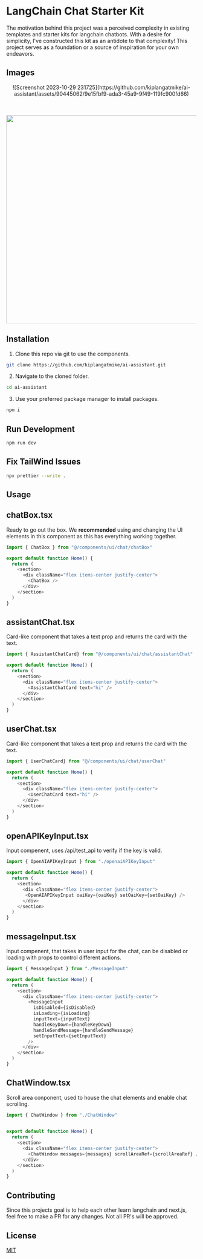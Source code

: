 # LangChain Chat Starter Kit

The motivation behind this project was a perceived complexity in existing templates and starter kits for langchain chatbots. With a desire for simplicity, I've constructed this kit as an antidote to that complexity! This project serves as a foundation or a source of inspiration for your own endeavors.

## Images
<center>
![Screenshot 2023-10-29 231725](https://github.com/kiplangatmike/ai-assistant/assets/90445062/9e15fbf9-ada3-45a9-9f49-119fc900fd66)


<br></br>
<img src="https://" width='550px'>
</center>

## Installation

1. Clone this repo via git to use the components.

```bash
git clone https://github.com/kiplangatmike/ai-assistant.git
```
2. Navigate to the cloned folder.

```bash
cd ai-assistant
```

3. Use your preferred package manager to install packages.

```bash
npm i
```

## Run Development

```bash
npm run dev
```

## Fix TailWind Issues

```bash
npx prettier --write .
```



## Usage

## chatBox.tsx 
Ready to go out the box. We **recommended** using and changing the UI elements in this component as this has everything working together.
```typescript
import { ChatBox } from "@/components/ui/chat/chatBox"

export default function Home() {
  return (
    <section>
      <div className="flex items-center justify-center">
        <ChatBox />
      </div>
    </section>
  )
}
```
## assistantChat.tsx
Card-like component that takes a text prop and returns the card with the text.
```typescript
import { AssistantChatCard} from "@/components/ui/chat/assistantChat"

export default function Home() {
  return (
    <section>
      <div className="flex items-center justify-center">
        <AssistantChatCard text="hi" />
      </div>
    </section>
  )
}
```
## userChat.tsx
Card-like component that takes a text prop and returns the card with the text.
```typescript
import { UserChatCard} from "@/components/ui/chat/userChat"

export default function Home() {
  return (
    <section>
      <div className="flex items-center justify-center">
        <UserChatCard text="hi" />
      </div>
    </section>
  )
}
```

## openAPIKeyInput.tsx
Input compenent, uses /api/test_api to verify if the key is valid.
```typescript
import { OpenAIAPIKeyInput } from "./openaiAPIKeyInput"

export default function Home() {
  return (
    <section>
      <div className="flex items-center justify-center">
       <OpenAIAPIKeyInput oaiKey={oaiKey} setOaiKey={setOaiKey} />
      </div>
    </section>
  )
}
```
## messageInput.tsx
Input compenent, that takes in user input for the chat, can be disabled or loading with props to control different actions.
```typescript
import { MessageInput } from "./MessageInput"

export default function Home() {
  return (
    <section>
      <div className="flex items-center justify-center">
        <MessageInput
          isDisabled={isDisabled}
          isLoading={isLoading}
          inputText={inputText}
          handleKeyDown={handleKeyDown}
          handleSendMessage={handleSendMessage}
          setInputText={setInputText}
        />
      </div>
    </section>
  )
}
```
## ChatWindow.tsx
Scroll area conponent, used to house the chat elements and enable chat scrolling.
```typescript
import { ChatWindow } from "./ChatWindow"
     

export default function Home() {
  return (
    <section>
      <div className="flex items-center justify-center">
        <ChatWindow messages={messages} scrollAreaRef={scrollAreaRef} />
      </div>
    </section>
  )
}
```
## Contributing

Since this projects goal is to help each other learn langchain and next.js, feel free to make a PR for any changes. Not all PR's will be approved.

## License

[MIT](https://choosealicense.com/licenses/mit/) 
